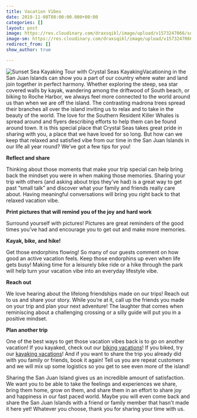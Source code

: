 ```yaml
---
title: Vacation Vibes
date: 2019-11-08T08:00:00.000+00:00
categories: []
layout: post
image: https://res.cloudinary.com/draxsqikl/image/upload/v1573247066/sunset-2_1_ktgtfi.jpg
image-sm: https://res.cloudinary.com/draxsqikl/image/upload/v1573247066/sunset-2_1_ktgtfi.jpg
redirect_from: []
show_author: true

---
```

![Sunset Sea Kayaking Tour with Crystal Seas Kayaking](https://res.cloudinary.com/draxsqikl/image/upload/w_800,ar_16:9,c_fill/v1573247066/sunset-2_1_ktgtfi.jpg "Sunset Sea Kayaking Tour with Crystal Seas Kayaking")Vacationing in the San Juan Islands can show you a part of our country where water and land join together in perfect harmony. Whether exploring the steep, sea star covered walls by kayak, wandering among the driftwood of South beach, or biking to Roche Harbor, we always feel more connected to the world around us than when we are off the island. The contrasting madrona trees spread their branches all over the island inviting us to relax and to take in the beauty of the world. The love for the Southern Resident Killer Whales is spread around and flyers describing efforts to help them can be found around town. It is this special place that Crystal Seas takes great pride in sharing with you, a place that we have loved for so long. But how can we keep that relaxed and satisfied vibe from our time in the San Juan Islands in our life all year round? We’ve got a few tips for you!

**Reflect and share**

Thinking about those moments that make your trip special can help bring back the mindset you were in when making those memories. Sharing your trip with others (and asking about trips they’ve had) is a great way to get past “small talk” and discover what your family and friends really care about. Having meaningful conversations will bring you right back to that relaxed vacation vibe.

**Print pictures that will remind you of the joy and hard work**

Surround yourself with pictures! Pictures are great reminders of the good times you’ve had and encourage you to get out and make more memories.

**Kayak, bike, and hike!**

Get those endorphins flowing! So many of our guests comment on how good an active vacation feels. Keep those endorphins up even when life gets busy! Making time for a leisurely bike ride or a hike through the park will help turn your vacation vibe into an everyday lifestyle vibe.

**Reach out**

We love hearing about the lifelong friendships made on our trips! Reach out to us and share your story. While you’re at it, call up the friends you made on your trip and plan your next adventure! The laughter that comes when reminiscing about a challenging crossing or a silly guide will put you in a positive mindset.

**Plan another trip**

One of the best ways to get those vacation vibes back is to go on another vacation! If you kayaked, check out our [biking vacations](https://www.goterratrek.com)! If you biked, try our [kayaking vacations](https://www.crystalseas.com)! And if you want to share the trip you already did with you family or friends, book it again! Tell us you are repeat customers and we will mix up some logistics so you get to see even more of the island!

Sharing the San Juan Island gives us an incredible amount of satisfaction. We want you to be able to take the feelings and experiences we share, bring them home, grow on them, and share them in an effort to share joy and happiness in our fast paced world. Maybe you will even come back and share the San Juan Islands with a friend or family member that hasn't made it here yet! Whatever you choose, thank you for sharing your time with us.